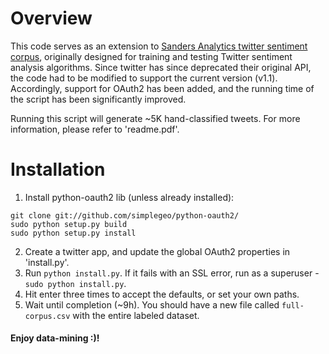 # Overview

This code serves as an extension to [Sanders Analytics twitter sentiment corpus](http://www.sananalytics.com/lab/twitter-sentiment/), originally designed for training and testing Twitter sentiment analysis algorithms.
Since twitter has since deprecated their original API, the code had to be modified to support the current version (v1.1). Accordingly, support for OAuth2 has been added, and the running time of the script has been significantly improved.

Running this script will generate ~5K hand-classified tweets. For more information, please refer to 'readme.pdf'.

# Installation

1. Install python-oauth2 lib (unless already installed):  
  ```
  git clone git://github.com/simplegeo/python-oauth2/
  sudo python setup.py build  
  sudo python setup.py install
  ```  

2. Create a twitter app, and update the global OAuth2 properties in 'install.py'.
3. Run <code>python install.py</code>. If it fails with an SSL error, run as a superuser - <code>sudo python install.py</code>.
4. Hit enter three times to accept the defaults, or set your own paths.
5. Wait until completion (~9h). You should have a new file called <code>full-corpus.csv</code> with the entire labeled dataset.


#### Enjoy data-mining :)!

